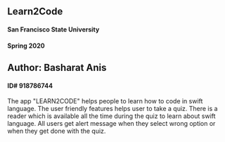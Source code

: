 ## Learn2Code
#### San Francisco State University
#### Spring 2020
## Author: Basharat Anis 
#### ID# 918786744

The app "LEARN2CODE" helps people to learn how to code in swift language.
The user friendly features helps user to take a quiz.
There is a reader which is available all the time during the quiz to learn about swift language. 
All users get alert message when they select wrong option or when they get done with the quiz. 

